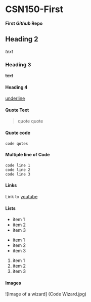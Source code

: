 # CSN150-First
**First _Github_ Repo**

## Heading 2
_text_

### Heading 3
~~text~~


#### Heading 4
<ins>underline</ins>

#### Quote Text
> quote quote

#### Quote code
`code qotes`

#### Multiple line of Code
```
code line 1
code line 2
code line 3
```

#### Links
Link to [youtube](https://youtube.com})

#### Lists
- item 1
- item 2
- item 3

* item 1
* item 2
* item 3

1. item 1
2. item 2
3. item 3

#### Images
![Image of a wizard] (Code Wizard.jpg)


